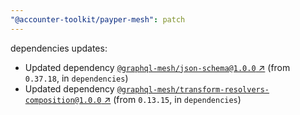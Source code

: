 ```yaml
---
"@accounter-toolkit/payper-mesh": patch
---
```

dependencies updates:
  - Updated dependency [`@graphql-mesh/json-schema@1.0.0` ↗︎](https://www.npmjs.com/package/@graphql-mesh/json-schema/v/1.0.0) (from `0.37.18`, in `dependencies`)
  - Updated dependency [`@graphql-mesh/transform-resolvers-composition@1.0.0` ↗︎](https://www.npmjs.com/package/@graphql-mesh/transform-resolvers-composition/v/1.0.0) (from `0.13.15`, in `dependencies`)
